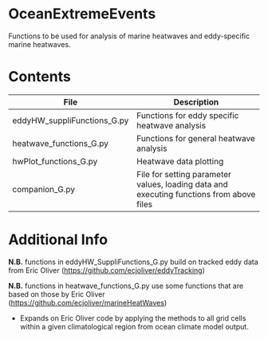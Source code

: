 # OceanExtremeEvents

Functions to be used for analysis of marine heatwaves and eddy-specific marine heatwaves.

# Contents

| File | Description |
| ---- | ----------- |
| eddyHW_suppliFunctions_G.py | Functions for eddy specific heatwave analysis |
| heatwave_functions_G.py | Functions for general heatwave analysis |
| hwPlot_functions_G.py | Heatwave data plotting|
| companion_G.py | File for setting parameter values, loading data and executing functions from above files |

# Additional Info 

**N.B.** functions in eddyHW_SuppliFunctions_G.py build on tracked eddy data from Eric Oliver (https://github.com/ecjoliver/eddyTracking)

**N.B.** functions in heatwave_functions_G.py use some functions that are based on those by Eric Oliver (https://github.com/ecjoliver/marineHeatWaves)
   - Expands on Eric Oliver code by applying the methods to all grid cells within a given climatological region from ocean climate model output.
